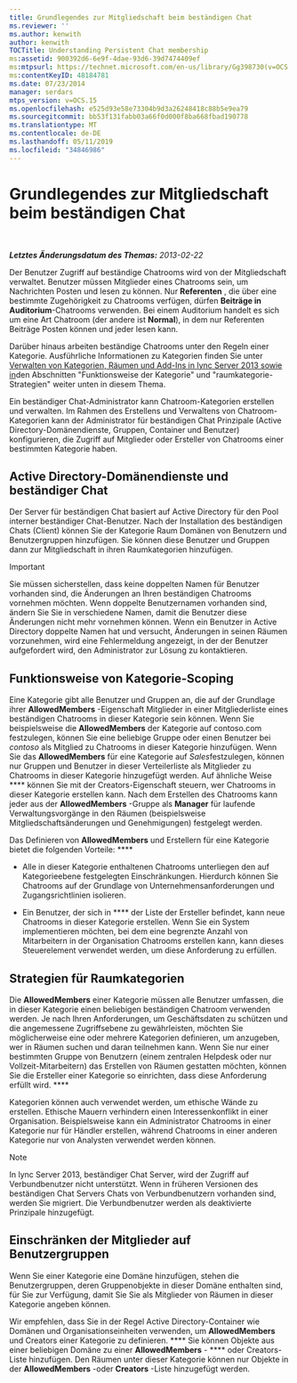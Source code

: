 ```yaml
---
title: Grundlegendes zur Mitgliedschaft beim beständigen Chat
ms.reviewer: ''
ms.author: kenwith
author: kenwith
TOCTitle: Understanding Persistent Chat membership
ms:assetid: 900392d6-6e9f-4dae-93d6-39d7474409ef
ms:mtpsurl: https://technet.microsoft.com/en-us/library/Gg398730(v=OCS.15)
ms:contentKeyID: 48184781
ms.date: 07/23/2014
manager: serdars
mtps_version: v=OCS.15
ms.openlocfilehash: e525d93e58e73304b9d3a26248418c88b5e9ea79
ms.sourcegitcommit: bb53f131fabb03a66f0d000f8ba668fbad190778
ms.translationtype: MT
ms.contentlocale: de-DE
ms.lasthandoff: 05/11/2019
ms.locfileid: "34846986"
---
```

<div data-xmlns="http://www.w3.org/1999/xhtml">

<div class="topic" data-xmlns="http://www.w3.org/1999/xhtml" data-msxsl="urn:schemas-microsoft-com:xslt" data-cs="http://msdn.microsoft.com/en-us/">

<div data-asp="http://msdn2.microsoft.com/asp">

# <a name="understanding-persistent-chat-membership"></a>Grundlegendes zur Mitgliedschaft beim beständigen Chat

</div>

<div id="mainSection">

<div id="mainBody">

<span> </span>

_**Letztes Änderungsdatum des Themas:** 2013-02-22_

Der Benutzer Zugriff auf beständige Chatrooms wird von der Mitgliedschaft verwaltet. Benutzer müssen Mitglieder eines Chatrooms sein, um Nachrichten Posten und lesen zu können. Nur **Referenten** , die über eine bestimmte Zugehörigkeit zu Chatrooms verfügen, dürfen **Beiträge in Auditorium**-Chatrooms verwenden. Bei einem Auditorium handelt es sich um eine Art Chatroom (der andere ist **Normal**), in dem nur Referenten Beiträge Posten können und jeder lesen kann.

Darüber hinaus arbeiten beständige Chatrooms unter den Regeln einer Kategorie. Ausführliche Informationen zu Kategorien finden Sie unter [Verwalten von Kategorien, Räumen und Add-Ins in lync Server 2013 sowie in](lync-server-2013-managing-categories-rooms-and-add-ins.md)den Abschnitten "Funktionsweise der Kategorie" und "raumkategorie-Strategien" weiter unten in diesem Thema.

Ein beständiger Chat-Administrator kann Chatroom-Kategorien erstellen und verwalten. Im Rahmen des Erstellens und Verwaltens von Chatroom-Kategorien kann der Administrator für beständigen Chat Prinzipale (Active Directory-Domänendienste, Gruppen, Container und Benutzer) konfigurieren, die Zugriff auf Mitglieder oder Ersteller von Chatrooms einer bestimmten Kategorie haben.

<div>

## <a name="active-directory-domain-services-and-persistent-chat"></a>Active Directory-Domänendienste und beständiger Chat

Der Server für beständigen Chat basiert auf Active Directory für den Pool interner beständiger Chat-Benutzer. Nach der Installation des beständigen Chats (Client) können Sie der Kategorie Raum Domänen von Benutzern und Benutzergruppen hinzufügen. Sie können diese Benutzer und Gruppen dann zur Mitgliedschaft in ihren Raumkategorien hinzufügen.

<div>


> [!IMPORTANT]  
> Sie müssen sicherstellen, dass keine doppelten Namen für Benutzer vorhanden sind, die Änderungen an Ihren beständigen Chatrooms vornehmen möchten. Wenn doppelte Benutzernamen vorhanden sind, ändern Sie Sie in verschiedene Namen, damit die Benutzer diese Änderungen nicht mehr vornehmen können. Wenn ein Benutzer in Active Directory doppelte Namen hat und versucht, Änderungen in seinen Räumen vorzunehmen, wird eine Fehlermeldung angezeigt, in der der Benutzer aufgefordert wird, den Administrator zur Lösung zu kontaktieren.



</div>

</div>

<div>

## <a name="how-category-scoping-works"></a>Funktionsweise von Kategorie-Scoping

Eine Kategorie gibt alle Benutzer und Gruppen an, die auf der Grundlage ihrer **AllowedMembers** -Eigenschaft Mitglieder in einer Mitgliederliste eines beständigen Chatrooms in dieser Kategorie sein können. Wenn Sie beispielsweise die **AllowedMembers** der Kategorie auf contoso.com festzulegen, können Sie eine beliebige Gruppe oder einen Benutzer bei *contoso* als Mitglied zu Chatrooms in dieser Kategorie hinzufügen. Wenn Sie das **AllowedMembers** für eine Kategorie auf *Sales*festzulegen, können nur Gruppen und Benutzer in dieser Verteilerliste als Mitglieder zu Chatrooms in dieser Kategorie hinzugefügt werden. Auf ähnliche Weise **** können Sie mit der Creators-Eigenschaft steuern, wer Chatrooms in dieser Kategorie erstellen kann. Nach dem Erstellen des Chatrooms kann jeder aus der **AllowedMembers** -Gruppe als **Manager** für laufende Verwaltungsvorgänge in den Räumen (beispielsweise Mitgliedschaftsänderungen und Genehmigungen) festgelegt werden.

Das Definieren von **AllowedMembers** und Erstellern für eine Kategorie bietet die folgenden Vorteile: ****

  - Alle in dieser Kategorie enthaltenen Chatrooms unterliegen den auf Kategorieebene festgelegten Einschränkungen. Hierdurch können Sie Chatrooms auf der Grundlage von Unternehmensanforderungen und Zugangsrichtlinien isolieren.

  - Ein Benutzer, der sich in **** der Liste der Ersteller befindet, kann neue Chatrooms in dieser Kategorie erstellen. Wenn Sie ein System implementieren möchten, bei dem eine begrenzte Anzahl von Mitarbeitern in der Organisation Chatrooms erstellen kann, kann dieses Steuerelement verwendet werden, um diese Anforderung zu erfüllen.

</div>

<div>

## <a name="room-category-strategies"></a>Strategien für Raumkategorien

Die **AllowedMembers** einer Kategorie müssen alle Benutzer umfassen, die in dieser Kategorie einen beliebigen beständigen Chatroom verwenden werden. Je nach Ihren Anforderungen, um Geschäftsdaten zu schützen und die angemessene Zugriffsebene zu gewährleisten, möchten Sie möglicherweise eine oder mehrere Kategorien definieren, um anzugeben, wer in Räumen suchen und daran teilnehmen kann. Wenn Sie nur einer bestimmten Gruppe von Benutzern (einem zentralen Helpdesk oder nur Vollzeit-Mitarbeitern) das Erstellen von Räumen gestatten möchten, können Sie die Ersteller einer Kategorie so einrichten, dass diese Anforderung erfüllt wird. ****

Kategorien können auch verwendet werden, um ethische Wände zu erstellen. Ethische Mauern verhindern einen Interessenkonflikt in einer Organisation. Beispielsweise kann ein Administrator Chatrooms in einer Kategorie nur für Händler erstellen, während Chatrooms in einer anderen Kategorie nur von Analysten verwendet werden können.

<div>


> [!NOTE]  
> In lync Server 2013, beständiger Chat Server, wird der Zugriff auf Verbundbenutzer nicht unterstützt. Wenn in früheren Versionen des beständigen Chat Servers Chats von Verbundbenutzern vorhanden sind, werden Sie migriert. Die Verbundbenutzer werden als deaktivierte Prinzipale hinzugefügt.



</div>

</div>

<div>

## <a name="narrowing-the-members-to-user-groups"></a>Einschränken der Mitglieder auf Benutzergruppen

Wenn Sie einer Kategorie eine Domäne hinzufügen, stehen die Benutzergruppen, deren Gruppenobjekte in dieser Domäne enthalten sind, für Sie zur Verfügung, damit Sie Sie als Mitglieder von Räumen in dieser Kategorie angeben können.

Wir empfehlen, dass Sie in der Regel Active Directory-Container wie Domänen und Organisationseinheiten verwenden, um **AllowedMembers** und Creators einer Kategorie zu definieren. **** Sie können Objekte aus einer beliebigen Domäne zu einer **AllowedMembers** - **** oder Creators-Liste hinzufügen. Den Räumen unter dieser Kategorie können nur Objekte in der **AllowedMembers** -oder **Creators** -Liste hinzugefügt werden.

</div>

</div>

<span> </span>

</div>

</div>

</div>

